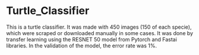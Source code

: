 # Turtle_Classifier
This is a turtle classifier. It was made with 450 images (150 of each specie), which were scraped or downloaded manually in some cases. It was done by transfer learning using the RESNET 50 model from Pytorch and Fastai libraries. In the validation of the model, the error rate was 1%.
